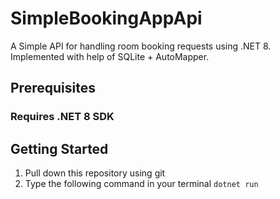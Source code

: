 # SimpleBookingAppApi
A Simple API for handling room booking requests using .NET 8. Implemented with help of SQLite + AutoMapper.
## Prerequisites
### Requires .NET 8 SDK
## Getting Started
1. Pull down this repository using git
2. Type the following command in your terminal `dotnet run`